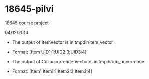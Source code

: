 18645-pilvi
===========

18645 course project

04/12/2014
- The output of ItemVector is in tmpdir/item_vector
- Format: [Item   UID1:1;UID2:3;UID3:4]

- The output of Co-occurrence Vector is in tmpdir/co_occurrence
- Format: [Item1   Item1:1;Item2:3;Item3:4]


